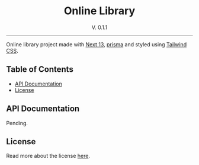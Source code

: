 <div align=center>
<h1>Online Library</h1>
<p>V. 0.1.1</p>
</div>

---

Online library project made with [Next 13](https://nextjs.org/), [prisma](https://www.prisma.io/) and styled using [Tailwind CSS](https://tailwindcss.com/).

<h2>Table of Contents</h2>

- [API Documentation](#api-documentation)
- [License](#license)

## API Documentation

Pending.

## License

Read more about the license [here](LICENSE.md).